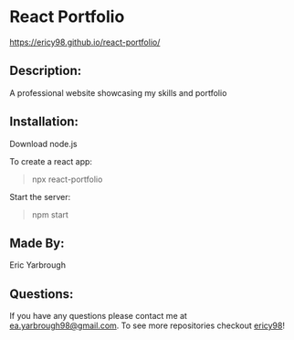 # React Portfolio
https://ericy98.github.io/react-portfolio/

## Description:
A professional website showcasing my skills and portfolio

## Installation:
Download node.js

To create a react app:
 > npx react-portfolio 

Start the server:
  > npm start

## Made By:
Eric Yarbrough

## Questions:
If you have any questions please contact me at ea.yarbrough98@gmail.com. To see more repositories checkout [ericy98](https://github.com/ericy98/)!
